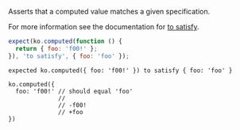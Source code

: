 Asserts that a computed value matches a given specification.

For more information see the documentation for
[to satisfy](http://unexpectedjs.github.io/assertions/any/to-satisfy/).

```js
expect(ko.computed(function () {
  return { foo: 'f00!' };
}), 'to satisfy', { foo: 'foo' });
```

```output
expected ko.computed({ foo: 'f00!' }) to satisfy { foo: 'foo' }

ko.computed({
  foo: 'f00!' // should equal 'foo'
              //
              // -f00!
              // +foo
})
```

